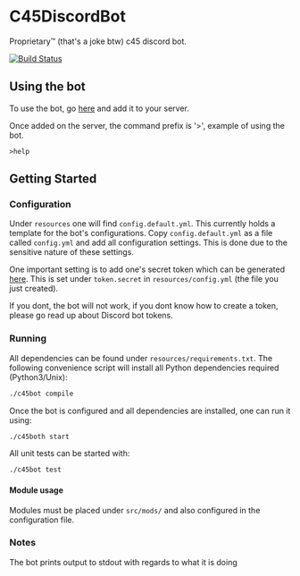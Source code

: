 # C45DiscordBot

Proprietary™ (that's a joke btw) c45 discord bot.

[![Build Status](https://travis-ci.com/Skippy404/C45DiscordBot.svg?branch=master)](https://travis-ci.com/Skippy404/C45DiscordBot)

## Using the bot

To use the bot, go [here](https://discordapp.com/oauth2/authorize?client_id=694185053156016178&scope=bot&permissions=8)
and add it to your server.

Once added on the server, the command prefix is '>', example of using the bot.

```
>help
```

## Getting Started

### Configuration

Under `resources` one will find `config.default.yml`. This currently holds a template for
the bot's configurations. Copy `config.default.yml` as a file called `config.yml` and
add all configuration settings. This is done due to the sensitive nature of these settings.

One important setting is to add one's secret token which can be generated
[here](https://discordapp.com/developers/applications). This is set under `token.secret` in
`resources/config.yml` (the file you just created).

If you dont, the bot will not work, if you dont know how to create a token,
please go read up about Discord bot tokens.

### Running

All dependencies can be found under `resources/requirements.txt`. The following convenience script
will install all Python dependencies required (Python3/Unix):

```bash
./c45bot compile
```

Once the bot is configured and all dependencies are installed, one can run it using:

```bash
./c45both start
```

All unit tests can be started with:

```bash
./c45bot test
```

#### Module usage

Modules must be placed under `src/mods/` and also configured in the configuration file.

### Notes

The bot prints output to stdout with regards to what it is doing
